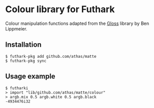 # Colour library for Futhark

Colour manipulation functions adapted from the
[Gloss](https://hackage.haskell.org/package/gloss) library by Ben
Lippmeier.

## Installation

```
$ futhark-pkg add github.com/athas/matte
$ futhark-pkg sync
```

## Usage example

```
$ futharki
> import "lib/github.com/athas/matte/colour"
> argb.mix 0.5 argb.white 0.5 argb.black
-4934476i32
```
